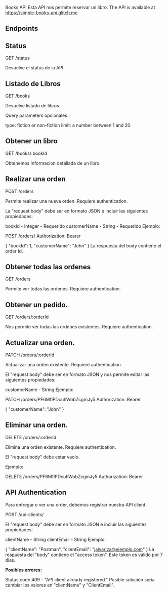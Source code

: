 Books API
Esta API nos permite reservar un libro.
The API is available at https://simple-books-api.glitch.me

## Endpoints ##

## Status ##
GET /status

Devuelve el status de la API.

## Listado de Libros ## 
GET /books

Devuelve listado de libros .

Query parameters opcionales :

type: fiction or non-fiction
limit: a number between 1 and 20.

## Obtener un libro ##
GET /books/:bookId

Obtenemos informacion detallada de un libro.

## Realizar una orden ##
POST /orders

Permite realizar una nueva orden. Requiere authentication.

La "request body" debe ser en formato JSON e incluir las siguientes propiedades:

bookId - Integer - Requerido
customerName - String - Requerido
Ejemplo:

POST /orders/
Authorization: Bearer <YOUR TOKEN>

{
  "bookId": 1,
  "customerName": "John"
}
La respuesta del body contiene el order Id.

## Obtener todas las ordenes ##
GET /orders

Permite ver todas las ordenes. Requiere authentication.

## Obtener un pedido. ##
GET /orders/:orderId

Nos permite ver todas las ordenes existentes. Requiere authentication.

## Actualizar una orden. ##
PATCH /orders/:orderId

Actualizar una orden existente. Requiere authentication.

El "request body" debe ser en formato JSON y nos permite editar las siguientes propiedades:

customerName - String
Ejemplo:

PATCH /orders/PF6MflPDcuhWobZcgmJy5
Authorization: Bearer <YOUR TOKEN>

{
  "customerName": "John"
}

## Eliminar una orden. ##
DELETE /orders/:orderId

Elimina una orden existente. Requiere authentication.

El "request body" debe estar vacío.

Ejemplo:

DELETE /orders/PF6MflPDcuhWobZcgmJy5
Authorization: Bearer <YOUR TOKEN>

## API Authentication ##
Para entregar o ver una order, debemos registrar nuestra API client.

POST /api-clients/

El "request body" debe ser en formato JSON e incluir las siguientes propiedades:

clientName - String
clientEmail - String
Ejemplo:

{
   "clientName": "Postman",
   "clientEmail": "jalvariza@ejemplo.com"
}
La respuesta del "body" contiene el "access token". Este token es válido por 7 dias.

**Posibles errores:**

Status code 409 - "API client already registered." Posible solución sería cambiar los valores en "clientName" y "ClientEmail".
